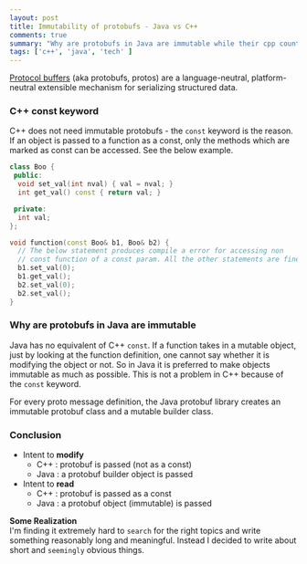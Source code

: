 ```yaml
---
layout: post
title: Immutability of protobufs - Java vs C++
comments: true
summary: "Why are protobufs in Java are immutable while their cpp counter parts are not"
tags: ['c++', 'java', 'tech' ]
---
```


[Protocol buffers](https://developers.google.com/protocol-buffers/) (aka protobufs, protos) are a language-neutral, platform-neutral 
extensible mechanism for serializing structured data. 

### C++ const keyword
C++ does not need immutable protobufs - the `const` keyword is the reason.
If an object is passed to a function as a const, only the methods which are marked as const can be accessed. See the below example.

```C++
class Boo {
 public:
  void set_val(int nval) { val = nval; }
  int get_val() const { return val; }

 private:
  int val;
};

void function(const Boo& b1, Boo& b2) {
  // The below statement produces compile a error for accessing non
  // const function of a const param. All the other statements are fine.
  b1.set_val(0); 
  b1.get_val();
  b2.set_val(0);
  b2.set_val();
}
```

### Why are protobufs in Java are immutable
Java has no equivalent of C++ `const`. If a function takes in a mutable object,
just by looking at the function definition, one cannot say whether it is 
modifying the object or not. So in Java it is preferred to make objects
immutable as much as possible. This is not a problem in C++ because of the `const` keyword. 

For every proto message definition, the Java protobuf library creates an
immutable protobuf class and a mutable builder class.

### Conclusion

- Intent to **modify**
  - C++  : protobuf is passed (not as a  const)
  - Java : a protobuf builder object is passed
- Intent to **read** 
  - C++  : protobuf is passed  as a const
  - Java : a protobuf object (immutable) is passed

**Some Realization**  
I'm finding it extremely hard to `search` for the right topics and write something reasonably long and 
meaningful. Instead I decided to write about short and `seemingly` obvious things.
